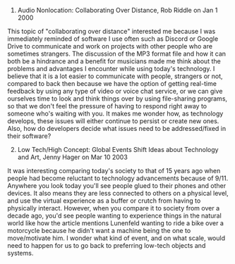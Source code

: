 1. Audio Nonlocation: Collaborating Over Distance, Rob Riddle on Jan 1 2000

This topic of "collaborating over distance" interested me because I was immediately reminded of software I use often such as Discord or Google Drive to communicate and work on projects with other people who are sometimes strangers. The discussion of the MP3 format file and how it can both be a hindrance and a benefit for musicians made me think about the problems and advantages I encounter while using today's technology. I believe that it is a lot easier to communicate with people, strangers or not, compared to back then because we have the option of getting real-time feedback by using any type of video or voice chat service, or we can give ourselves time to look and think things over by using file-sharing programs, so that we don't feel the pressure of having to respond right away to someone who's waiting with you. It makes me wonder how, as technology develops, these issues will either continue to persist or create new ones. Also, how do developers decide what issues need to be addressed/fixed in their software?

2. Low Tech/High Concept: Global Events Shift Ideas about Technology and Art, Jenny Hager on Mar 10 2003

It was interesting comparing today's society to that of 15 years ago when people had become reluctant to technology advancements because of 9/11. Anywhere you look today you'll see people glued to their phones and other devices. It also means they are less connected to others on a physical level, and use the virtual experience as a buffer or crutch from having to physically interact. However, when you compare it to society from over a decade ago, you'd see people wanting to experience things in the natural world like how the article mentions Lunenfeld wanting to ride a bike over a motorcycle because he didn't want a machine being the one to move/motivate him. I wonder what kind of event, and on what scale, would need to happen for us to go back to preferring low-tech objects and systems.
